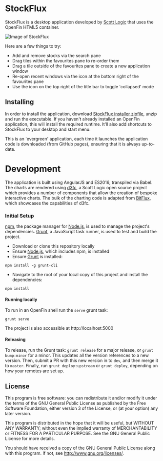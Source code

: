 # StockFlux

StockFlux is a desktop application developed by [Scott Logic](http://www.scottlogic.com/) that uses the OpenFin HTML5 container. 

![Image of StockFlux](https://cloud.githubusercontent.com/assets/1098110/13568013/a02e0fc8-e456-11e5-9543-4642a54c3e2a.png)

Here are a few things to try:
  - Add and remove stocks via the search pane
  - Drag tiles within the favourites pane to re-order them
  - Drag a tile outside of the favourites pane to create a new application window
  - Re-open recent windows via the icon at the bottom right of the favourites pane
  - Use the icon on the top right of the title bar to toggle 'collapsed' mode

## Installing

In order to install the application, download [StockFlux installer zipfile](http://scottlogic.github.io/StockFlux/master/StockFlux.zip), unzip and run the executable. If you haven't already installed an OpenFin application, this will install the required runtime. It'll also add shortcuts to StockFlux to your desktop and start menu.

This is an 'evergreen' application, each time it launches the application code is downloaded (from GitHub pages), ensuring that it is always up-to-date.

# Development

The application is built using AngularJS and ES2016, transpiled via Babel. The charts are rendered using [d3fc](https://d3fc.io/), a Scott Logic open source project which provides a number of components that allow the creation of bespoke interactive charts. The bulk of the charting code is adapted from [BitFlux](http://scottlogic.github.io/BitFlux/), which showcases the capabilities of d3fc.

### Initial Setup

[npm](https://www.npmjs.com/), the package manager for [Node.js](https://nodejs.org/), is used to manage the project's dependencies. [Grunt](http://gruntjs.com/), a JavaScript task runner, is used to test and build the project.

- Download or clone this repository locally
- Ensure [Node.js](https://nodejs.org/), which includes npm, is installed
- Ensure [Grunt](http://gruntjs.com/getting-started#installing-the-cli) is installed:

```
npm install -g grunt-cli
```

- Navigate to the root of your local copy of this project and install the dependencies:

```
npm install
```

#### Running locally

To run in an OpenFin shell run the `serve` grunt task:

```
grunt serve
```

The project is also accessible at http://localhost:5000

#### Releasing

To release, run the Grunt task: `grunt release` for a major release, or `grunt bump:minor`
for a minor. This updates all the version references to a new version. Then, submit a PR
with this new version in to `dev`, and then merge it to `master`. Finally, run
`grunt deploy:upstream` or `grunt deploy`, depending on how your remotes are set up.

## License

This program is free software: you can redistribute it and/or modify
it under the terms of the GNU General Public License as published by
the Free Software Foundation, either version 3 of the License, or
(at your option) any later version.

This program is distributed in the hope that it will be useful,
but WITHOUT ANY WARRANTY; without even the implied warranty of
MERCHANTABILITY or FITNESS FOR A PARTICULAR PURPOSE.  See the
GNU General Public License for more details.

You should have received a copy of the GNU General Public License
along with this program.  If not, see <http://www.gnu.org/licenses/>.
